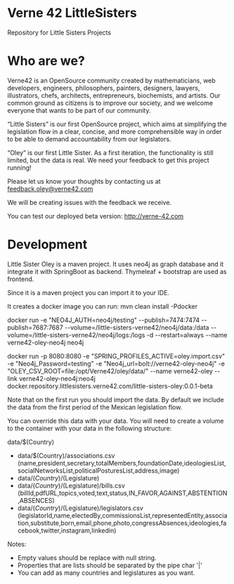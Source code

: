 # Verne 42 LittleSisters
Repository for Little Sisters Projects

# Who are we?

Verne42 is an OpenSource community created by mathematicians, web developers, engineers, philosophers, painters, designers, lawyers, illustrators, chefs, architects, entrepreneurs, biochemists, and artists. Our common ground as citizens is to improve our society, and we welcome everyone that wants to be part of our community.

“Little Sisters” is our first OpenSource project, which aims at simplifying the legislation flow in a clear, concise, and more comprehensible way in order to be able to demand accountability from our legislators.


“Oley” is our first Little Sister. As a first iteration, the functionality is still limited, but the data is real. We need your feedback to get this project running! 


Please let us know your thoughts by contacting us at feedback.oley@verne42.com

We will be creating issues with the feedback we receive.

You can test our deployed beta version:
http://verne-42.com

# Development

Little Sister Oley is a maven project.
It uses neo4j as graph database and it integrate it with SpringBoot as backend.
Thymeleaf + bootstrap are used as frontend.

Since it is a maven project you can import it to your IDE.

It creates a docker image you can run:
mvn clean install -Pdocker

docker run -e "NEO4J_AUTH=neo4j/testing" --publish=7474:7474 --publish=7687:7687 --volume=/little-sisters-verne42/neo4j/data:/data --volume=/little-sisters-verne42/neo4j/logs:/logs -d --restart=always --name verne42-oley-neo4j neo4j


docker run -p 8080:8080 -e "SPRING_PROFILES_ACTIVE=oley.import.csv" -e "Neo4j_Password=testing" -e "Neo4j_url=bolt://verne42-oley-neo4j" -e "OLEY_CSV_ROOT=file:/opt/Verne42/oley/data/" --name verne42-oley --link verne42-oley-neo4j:neo4j docker.repository.littlesisters.verne42.com/little-sisters-oley:0.0.1-beta


Note that on the first run you should import the data. By default we include the data from the first period of the Mexican legislation flow.

You can override this data with your data. You will need to create a volume to the container with your data in the following structure:

data/$(Country)
- data/$(Country)/associations.csv (name,president,secretary,totalMembers,foundationDate,ideologiesList,socialNetworksList,politicalPosturesList,address,image)
- data/$(Country)/$(Legislature)
- data/$(Country)/$(Legislature)/bills.csv (billId,pdfURL,topics,voted,text,status,IN_FAVOR,AGAINST,ABSTENTION,ABSENCES)
- data/$(Country)/$(Legislature)/legislators.csv (legislatorId,name,electedBy,commissionsList,representedEntity,association,substitute,born,email,phone,photo,congressAbsences,ideologies,facebook,twitter,instagram,linkedin)

Notes: 
- Empty values should be replace with null string.
- Properties that are lists should be separated by the pipe char '|'
- You can add as many countries and legislatures as you want.

